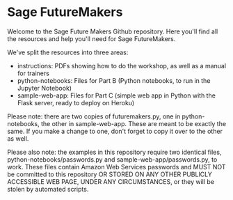 # Sage FutureMakers

Welcome to the Sage Future Makers Github repository. Here you'll find all the resources and help you'll need for Sage FutureMakers. 

We've split the resources into three areas:

* instructions: PDFs showing how to do the workshop, as well as a manual for trainers
* python-notebooks: Files for Part B (Python notebooks, to run in the Jupyter Notebook)
* sample-web-app: Files for Part C (simple web app in Python with the Flask server, ready to deploy on Heroku)

Please note: there are two copies of futuremakers.py, one in python-notebooks, the other in sample-web-app. These are meant to be exactly the same. If you make a change to one, don't forget to copy it over to the other as well.

Please also note: the examples in this repository require two identical files, python-notebooks/passwords.py and sample-web-app/passwords.py, to work. These files contain Amazon Web Services passwords and MUST NOT be committed to this repository OR STORED ON ANY OTHER PUBLICLY ACCESSIBLE WEB PAGE, UNDER ANY CIRCUMSTANCES, or they will be stolen by automated scripts.